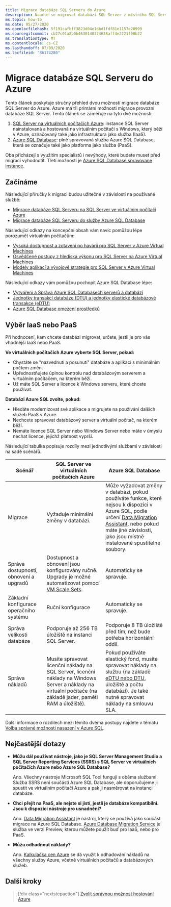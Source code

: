 ```yaml
---
title: Migrace databáze SQL Serveru do Azure
description: Naučte se migrovat databázi SQL Server z místního SQL Server do Azure.
ms.topic: how-to
ms.date: 05/27/2020
ms.openlocfilehash: 5f191cafbff3823d04e1dbd1fdf81e1157e20999
ms.sourcegitcommit: cb27c01a8b0b4630148374638aff4e2221f90b22
ms.translationtype: MT
ms.contentlocale: cs-CZ
ms.lasthandoff: 07/09/2020
ms.locfileid: "86174280"
---
```

# <a name="migrate-a-sql-server-database-to-azure"></a>Migrace databáze SQL Serveru do Azure

Tento článek poskytuje stručný přehled dvou možností migrace databáze SQL Server do Azure. Azure má tři primární možnosti migrace provozní databáze SQL Server. Tento článek se zaměřuje na tyto dvě možnosti:

1. [SQL Server na virtuálních počítačích Azure](/azure/virtual-machines/windows/sql/virtual-machines-windows-sql-server-iaas-overview): instance SQL Server nainstalovaná a hostovaná na virtuálním počítači s Windows, který běží v Azure, označovaný také jako infrastruktura jako služba (IaaS).
2. [Azure SQL Database](/azure/sql-database/sql-database-technical-overview): plně spravovaná služba Azure SQL Database, která se označuje také jako platforma jako služba (PaaS).

Oba přicházejí s využitím specialistů i nevýhody, které budete muset před migrací vyhodnotit. Třetí možností je [Azure SQL Database spravované instance](/azure/sql-database/sql-database-managed-instance).

## <a name="get-started"></a>Začínáme

Následující příručky k migraci budou užitečné v závislosti na používané službě:

* [Migrace databáze SQL Serveru na SQL Server ve virtuálním počítači Azure](/azure/virtual-machines/windows/sql/virtual-machines-windows-migrate-sql)
* [Migrace databáze SQL Serveru do služby Azure SQL Database](/azure/sql-database/sql-database-migrate-your-sql-server-database)

Následující odkazy na koncepční obsah vám navíc pomůžou lépe porozumět virtuálním počítačům:

* [Vysoká dostupnost a zotavení po havárii pro SQL Server v Azure Virtual Machines](/azure/virtual-machines/windows/sql/virtual-machines-windows-sql-high-availability-dr)
* [Osvědčené postupy z hlediska výkonu pro SQL Server na Azure Virtual Machines](/azure/virtual-machines/windows/sql/virtual-machines-windows-sql-performance)
* [Modely aplikací a vývojové strategie pro SQL Server v Azure Virtual Machines](/azure/virtual-machines/windows/sql/virtual-machines-windows-sql-server-app-patterns-dev-strategies)

Následující odkazy vám pomůžou pochopit Azure SQL Database lépe:

* [Vytváření a Správa Azure SQL Databasech serverů a databází](/azure/sql-database/sql-database-servers-databases)
* [Jednotky transakcí databáze (DTU) a jednotky elastické databázové transakce (eDTU)](/azure/sql-database/sql-database-what-is-a-dtu)
* [Azure SQL Database omezení prostředků](/azure/sql-database/sql-database-resource-limits)

## <a name="choosing-iaas-or-paas"></a>Výběr IaaS nebo PaaS

Při hodnocení, kam chcete databázi migrovat, určete, jestli je pro vás vhodnější IaaS nebo PaaS.

**Ve virtuálních počítačích Azure vyberte SQL Server, pokud:**

* Chystáte se "nazvednutí a posunutí" databáze a aplikací s minimálním počtem změn.
* Upřednostňujete úplnou kontrolu nad databázovým serverem a virtuálním počítačem, na kterém běží.
* Už máte SQL Server a licence k Windows serveru, které chcete používat.

**Databázi Azure SQL zvolte, pokud:**

* Hledáte modernizovat své aplikace a migrujete na používání dalších služeb PaaS v Azure.
* Nechcete spravovat databázový server a virtuální počítač, na kterém běží.
* Nemáte licence SQL Server nebo Windows Server nebo máte v úmyslu nechat licence, jejichž platnost vyprší.

Následující tabulka popisuje rozdíly mezi jednotlivými službami v závislosti na sadě scénářů.

| Scénář | SQL Server ve virtuálních počítačích Azure | Azure SQL Database |
|----------|-------------------------|--------------------|
| Migrace | Vyžaduje minimální změny v databázi. | Může vyžadovat změny v databázi, pokud používáte funkce, které nejsou k dispozici v Azure SQL, podle určení [Data Migration Assistant](https://www.microsoft.com/download/details.aspx?id=53595), nebo pokud máte jiné závislosti, jako jsou místně instalované spustitelné soubory.|
| Správa dostupnosti, obnovení a upgradů | Dostupnost a obnovení jsou konfigurovány ručně. Upgrady je možné automatizovat pomocí [VM Scale Sets](/azure/virtual-machine-scale-sets/virtual-machine-scale-sets-automatic-upgrade). | Automaticky se spravuje. |
| Základní konfigurace operačního systému | Ruční konfigurace | Automaticky se spravuje. |
| Správa velikosti databáze | Podporuje až 256 TB úložiště na instanci SQL Server. | Podporuje 8 TB úložiště před tím, než bude potřeba horizontální oddíl. |
| Správa nákladů | Musíte spravovat licenční náklady na SQL Server, licenční náklady na Windows Server a náklady na virtuální počítače (na základě jader, paměti RAM a úložiště). | Pokud používáte elastický fond, musíte spravovat náklady na službu (na základě [eDTU nebo DTU](/azure/sql-database/sql-database-what-is-a-dtu), úložiště a počtu databází). Je také nutné spravovat náklady na smlouvu SLA. |

Další informace o rozdílech mezi těmito dvěma postupy najdete v tématu [Volba správné možnosti nasazení v Azure SQL](/azure/sql-database/sql-database-paas-vs-sql-server-iaas).

## <a name="faq"></a>Nejčastější dotazy

* **Můžu dál používat nástroje, jako je SQL Server Management Studio a SQL Server Reporting Services (SSRS) s SQL Server ve virtuálních počítačích Azure nebo Azure SQL Database?**

    Ano. Všechny nástroje Microsoft SQL Tool fungují s oběma službami. Služba SSRS není součástí Azure SQL Database, ale doporučujeme ji spustit ve virtuálním počítači Azure a pak ji nasměrovat na instanci databáze.

* **Chci přejít na PaaS, ale nejste si jistí, jestli je databáze kompatibilní. Jsou k dispozici nástroje pro usnadnění?**

    Ano. [Data Migration Assistant](https://www.microsoft.com/download/details.aspx?id=53595) je nástroj, který se používá jako součást migrace na Azure SQL Database. [Azure Database Migration Service](https://azure.microsoft.com/campaigns/database-migration/) je služba ve verzi Preview, kterou můžete použít buď pro IaaS, nebo pro PaaS.

* **Můžu odhadnout náklady?**

    Ano. [Kalkulačka cen Azure](https://azure.microsoft.com/pricing/calculator/) se dá využít k odhadování nákladů na všechny služby Azure, včetně virtuálních počítačů a databázových služeb.

## <a name="next-steps"></a>Další kroky

> [!div class="nextstepaction"]
> [Zvolit správnou možnost hostování Azure](choose.md)

